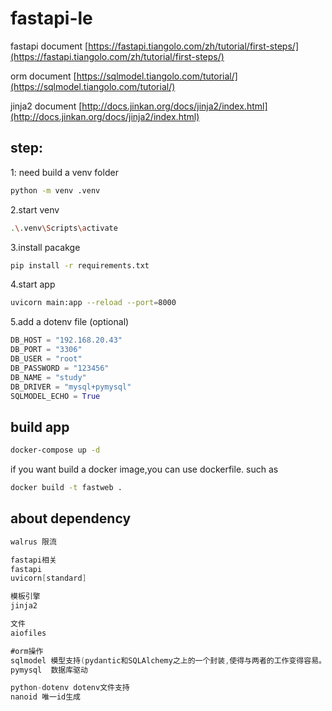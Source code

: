 # fastapi-le

fastapi document
[https://fastapi.tiangolo.com/zh/tutorial/first-steps/](https://fastapi.tiangolo.com/zh/tutorial/first-steps/)


orm document
[https://sqlmodel.tiangolo.com/tutorial/](https://sqlmodel.tiangolo.com/tutorial/)


jinja2 document
[http://docs.jinkan.org/docs/jinja2/index.html](http://docs.jinkan.org/docs/jinja2/index.html)

## step:
1: need build a venv folder
```bash
python -m venv .venv
```
2.start venv
```bash
.\.venv\Scripts\activate 
```
3.install pacakge
```bash
pip install -r requirements.txt
```
4.start app
```bash
uvicorn main:app --reload --port=8000
```
5.add a dotenv file (optional)
```python
DB_HOST = "192.168.20.43"
DB_PORT = "3306"
DB_USER = "root"
DB_PASSWORD = "123456"
DB_NAME = "study"
DB_DRIVER = "mysql+pymysql"
SQLMODEL_ECHO = True
```



## build app
```bash
docker-compose up -d
```
if you want build a docker image,you can use dockerfile.
such as
```bash
docker build -t fastweb .
```

## about dependency
```java
walrus 限流

fastapi相关
fastapi
uvicorn[standard]

模板引擎
jinja2

文件
aiofiles

#orm操作
sqlmodel 模型支持(pydantic和SQLAlchemy之上的一个封装,使得与两者的工作变得容易。是fastapi作者为了简化数据库操作而设计的,对fastapi框架兼容最好)
pymysql  数据库驱动

python-dotenv dotenv文件支持
nanoid 唯一id生成
```